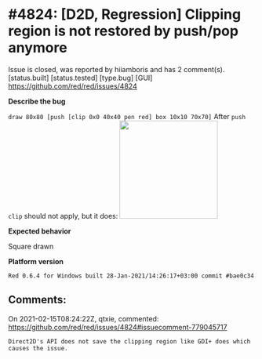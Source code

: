 
#4824: [D2D, Regression] Clipping region is not restored by push/pop anymore
================================================================================
Issue is closed, was reported by hiiamboris and has 2 comment(s).
[status.built] [status.tested] [type.bug] [GUI]
<https://github.com/red/red/issues/4824>

**Describe the bug**

`draw 80x80 [push [clip 0x0 40x40 pen red] box 10x10 70x70]`
After `push` `clip` should not apply, but it does:
<img src=https://i.gyazo.com/8721ebe2e04d923a84e7136bd0f46462.png width=200></img>

**Expected behavior**

Square drawn

**Platform version**
```
Red 0.6.4 for Windows built 28-Jan-2021/14:26:17+03:00 commit #bae0c34
```



Comments:
--------------------------------------------------------------------------------

On 2021-02-15T08:24:22Z, qtxie, commented:
<https://github.com/red/red/issues/4824#issuecomment-779045717>

    Direct2D's API does not save the clipping region like GDI+ does which causes the issue.

